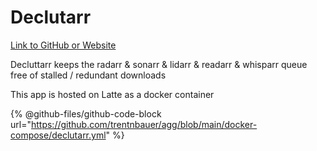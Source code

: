 # Declutarr

[Link to GitHub or Website](https://github.com/ManiMatter/decluttarr)

Decluttarr keeps the radarr & sonarr & lidarr & readarr & whisparr queue free of stalled / redundant downloads

This app is hosted on Latte as a docker container

{% @github-files/github-code-block url="https://github.com/trentnbauer/agg/blob/main/docker-compose/declutarr.yml" %}
